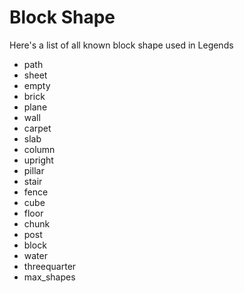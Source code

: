 # Block Shape

Here's a list of all known block shape used in Legends

-   path
-   sheet
-   empty
-   brick
-   plane
-   wall
-   carpet
-   slab
-   column
-   upright
-   pillar
-   stair
-   fence
-   cube
-   floor
-   chunk
-   post
-   block
-   water
-   threequarter
-   max_shapes
